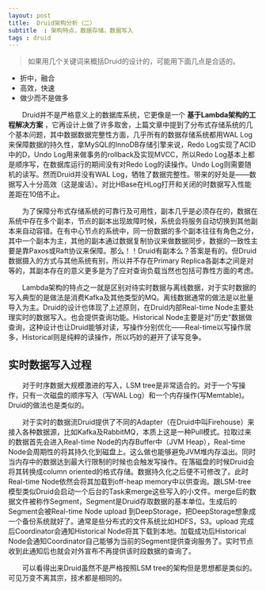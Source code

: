 ```yaml
---
layout: post
title:  Druid架构分析（二）
subtitle  : 架构特点，数据存储，数据写入
tags : druid
---
```

> 如果用几个关键词来概括Druid的设计的，可能用下面几点是合适的。
* 折中，融合
* 高效，快速
* 做少而不是做多

&emsp;&emsp;Druid并不是严格意义上的数据库系统，它更像是一个 **基于Lambda架构的工程解决方案** ，它再设计上做了许多取舍，上篇文章中提到了分布式存储系统的几个基本问题，其中数据数据完整性方面，几乎所有的数据存储系统都用WAL Log来保障数据的持久性，拿MySQL的InnoDB存储引擎来说，Redo Log实现了ACID中的D，Undo Log用来做事务的rollback及实现MVCC，所以Redo Log基本上都是顺序写，在数据库运行的期间没有对Redo Log的读操作。Undo Log则需要随机的读写。然而Druid并没有WAL Log，牺牲了数据完整性。带来的好处是——数据写入十分高效（这是废话）。对比HBase在HLog打开和关闭的时数据写入性能差距在10倍不止。

&emsp;&emsp;为了保障分布式存储系统的可靠行及可用性，副本几乎是必须存在的，数据在系统中存在多个副本，节点的副本出现故障时候，系统会将服务自动切换到其他副本来自动容错。在有中心节点的系统中，同一份数据的多个副本往往有角色之分，其中一个副本为主，其他的副本通过数据复制协议来做数据同步，数据的一致性主要是靠Paxos或Raft协议来保障。那么！！Druid有副本么？答案是有的。但Druid数据摄入的方式与其他系统有别，所以并不存在Primary Replica各副本之间是对等的，其副本存在的意义更多是为了应对查询负载当然也包括可靠性方面的考虑。

&emsp;&emsp;Lambda架构的特点之一就是区别对待实时数据与离线数据，对于实时数据的写入典型的是做法是消费Kafka及其他类型的MQ。离线数据通常的做法是以批量导入为主。Druid的设计也体现了上述原则，在Druid内部Real-time Node主要处理实时的数据写入。也会提供查询功能。Historical Node主要是对"历史"数据做查询，这种设计也让Druid能够对读，写操作分别优化——Real-time以写操作居多，Historical则是纯粹的读操作，所以巧妙的避开了读写竞争。

## 实时数据写入过程

&emsp;&emsp;对于时序数据大规模激进的写入，LSM tree是非常适合的。对于一个写操作，只有一次磁盘的顺序写入（写WAL Log）和一个内存操作(写Memtable)。Druid的做法也是类似的。

&emsp;&emsp;对于实时的数据流Druid提供了不同的Adapter（在Druid中叫Firehouse）来接入各种数据源，比如Kafka及RabbitMQ，本质上这是一种Pull模式。拉取过来的数据首先会进入Real-time Node的内存Buffer中（JVM Heap），Real-time Node会周期性的将其持久化到磁盘上。这么做也能够避免JVM堆内存溢出。同时当内存中的数据达到最大行限制的时候也会触发写操作。在落磁盘的时候Druid会将其转换成column oriented的格式存储。数据持久化之后便不可修改了。此时Real-time Node依然会将其加载到off-heap memory中以供查询。跟LSM-tree模型类似Druid会启动一个后台的Task来merge这些写入的小文件。merge后的数据文件被称作Segment，Segment是Druid存取数据的基本单位。生成后的Segment会被Real-time Node upload 到DeepStorage，把DeepStorage想象成一个备份系统就好了。通常是些分布式的文件系统比如HDFS，S3。upload 完成后Coordinator会通知Historical Node将其下载到本地。加载成功后Historical Node会通知Coordinator自己能够为当前的Segment提供查询服务了。实时节点收到此通知后也就会对外宣布不再提供该时段数据的查询了。

&emsp;&emsp;可以看得出来Druid虽然不是严格按照LSM tree的架构但是思想都是类似的。可见万变不离其宗，技术都是相同的。
